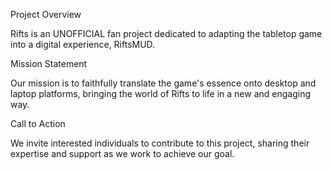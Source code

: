 Project Overview

Rifts is an UNOFFICIAL fan project dedicated to adapting the tabletop game into a digital experience, RiftsMUD.

Mission Statement

Our mission is to faithfully translate the game's essence onto desktop and laptop platforms, bringing the world of Rifts to life in a new and engaging way.

Call to Action

We invite interested individuals to contribute to this project, sharing their expertise and support as we work to achieve our goal.